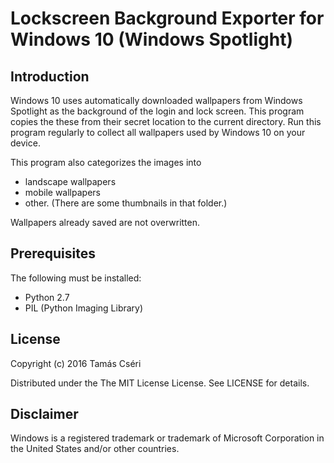 Lockscreen Background Exporter for Windows 10 (Windows Spotlight)
====


Introduction
----
Windows 10 uses automatically downloaded wallpapers from Windows Spotlight
as the background of the login and lock screen. This program copies the these
from their secret location to the current directory. Run this program regularly
to collect all wallpapers used by Windows 10 on your device.

This program also categorizes the images into

- landscape wallpapers
- mobile wallpapers
- other. (There are some thumbnails in that folder.)

Wallpapers already saved are not overwritten.


Prerequisites
----
The following must be installed:

- Python 2.7
- PIL (Python Imaging Library)


License
----
Copyright (c) 2016 Tamás Cséri

Distributed under the The MIT License License. See LICENSE for details.


Disclaimer
----
Windows is a registered trademark or trademark of Microsoft Corporation in the
United States and/or other countries.

